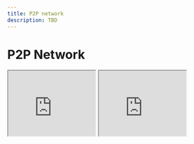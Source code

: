 ```yaml
---
title: P2P network
description: TBD
---
```


# P2P Network

<iframe src="https://grafana.pro-bitcoin.io/d-solo/VkX8f0N7k/blocks?orgId=1&theme=dark&panelId=21" width="200" height="150"></iframe>
<iframe src="https://grafana.pro-bitcoin.io/d-solo/VkX8f0N7k/blocks?orgId=1&theme=dark&panelId=23" width="200" height="150"></iframe>